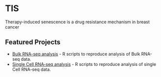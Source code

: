 # TIS
Therapy-induced senescence is a drug resistance mechanism in breast cancer

## Featured Projects
- [Bulk RNA-seq analysis](https://github.com/lovricsa/TIS-bulk) - R scripts to reproduce analysis of Bulk RNA-seq data.
- [Single Cell RNA-seq analysis](https://github.com/kmcs111/therapy_induced_senescence) - R scripts to reproduce analysis of single Cell RNA-seq data.

